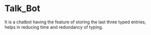 # Talk_Bot
It is a chatbot having the feature of storing the last three typed entries, helps in reducing time and redundancy of typing.
